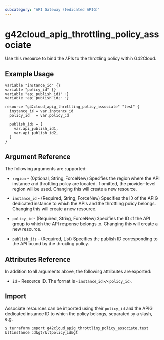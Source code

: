 ```yaml
---
subcategory: "API Gateway (Dedicated APIG)"
---
```


# g42cloud_apig_throttling_policy_associate

Use this resource to bind the APIs to the throttling policy within G42Cloud.

## Example Usage

```hcl
variable "instance_id" {}
variable "policy_id" {}
variable "api_publish_id1" {}
variable "api_publish_id2" {}

resource "g42cloud_apig_throttling_policy_associate" "test" {
  instance_id = var.instance_id
  policy_id   = var.policy_id

  publish_ids = [
    var.api_publish_id1,
    var.api_publish_id2,
  ]
}
```

## Argument Reference

The following arguments are supported:

* `region` - (Optional, String, ForceNew) Specifies the region where the API instance and throttling policy are located.
  If omitted, the provider-level region will be used. Changing this will create a new resource.

* `instance_id` - (Required, String, ForceNew) Specifies the ID of the APIG dedicated instance to which the APIs and the
  throttling policy belongs. Changing this will create a new resource.

* `policy_id` - (Required, String, ForceNew) Specifies the ID of the API group to which the API response belongs to.
  Changing this will create a new resource.

* `publish_ids` - (Required, List) Specifies the publish ID corresponding to the API bound by the throttling policy.

## Attributes Reference

In addition to all arguments above, the following attributes are exported:

* `id` - Resource ID. The format is `<instance_id>/<policy_id>`.

## Import

Associate resources can be imported using their `policy_id` and the APIG dedicated instance ID to which the policy
belongs, separated by a slash, e.g.

```
$ terraform import g42cloud_apig_throttling_policy_associate.test &ltinstance id&gt/&ltpolicy_id&gt
```
